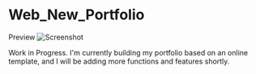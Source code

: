 # Web_New_Portfolio
Preview
![Screenshot](https://github.com/hanskkangg/Web_New_Portfolio/assets/156132740/ca9bbf95-33f6-44f2-8c07-19657b43ac7d)

Work in Progress. I'm currently building my portfolio based on an online template, and I will be adding more functions and features shortly.

